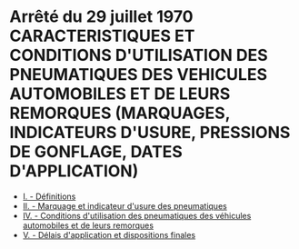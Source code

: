 # Arrêté du 29 juillet 1970 CARACTERISTIQUES ET CONDITIONS D'UTILISATION DES PNEUMATIQUES DES VEHICULES AUTOMOBILES ET DE LEURS REMORQUES (MARQUAGES, INDICATEURS D'USURE, PRESSIONS DE GONFLAGE, DATES D'APPLICATION)

- [I. - Définitions](i)
- [II. - Marquage et indicateur d'usure des pneumatiques](ii)
- [IV. - Conditions d'utilisation des pneumatiques des véhicules automobiles et de leurs remorques](iv)
- [V. - Délais d'application et dispositions finales](v)
